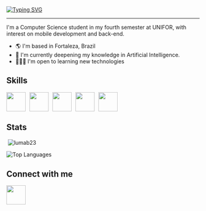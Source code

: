 <div style="display: flex; align-items: center;">
    <a href="https://git.io/typing-svg">
        <img src="https://readme-typing-svg.demolab.com?font=Fira+Code&pause=1000&color=00B567&width=435&lines=Hello%2C++my+name+is+Luma!" alt="Typing SVG" />
    </a>
</div>

<hr>


<p>
   I'm a Computer Science student in my fourth semester at UNIFOR, with interest on mobile development and back-end.
</p>

<ul>
    <li>🌎 I'm based in Fortaleza, Brazil</li>
    <li>🧠 I'm currently deepening my knowledge in Artificial Intelligence.</li>
    <li>👩🏻‍💻 I'm open to learning new technologies</li>
</ul>

<h2>Skills</h2>
<div style="display: flex; gap: 10px;">
    <img src="https://cdn.jsdelivr.net/gh/devicons/devicon@latest/icons/python/python-original.svg" width="50px"/>
    <img src="https://cdn.jsdelivr.net/gh/devicons/devicon@latest/icons/nodejs/nodejs-plain-wordmark.svg" width="50px"/>  
    <img src="https://cdn.jsdelivr.net/gh/devicons/devicon@latest/icons/typescript/typescript-original.svg" width="50px"/>
    <img src="https://cdn.jsdelivr.net/gh/devicons/devicon@latest/icons/javascript/javascript-original.svg" width="50px"/>
    <img src="https://cdn.jsdelivr.net/gh/devicons/devicon@latest/icons/java/java-original.svg" width="50px"/>
</div>

<h2>Stats</h2>

<p>&nbsp;<img align="center" src="https://github-readme-stats.vercel.app/api?username=lumab23&&theme=gotham&show_icons=true&locale=en" alt="lumab23" /></p>

![Top Languages](https://github-readme-stats.vercel.app/api/top-langs/?username=lumab23&theme=gotham&layout=compact)

<h2>Connect with me</h2>

<a href="https://www.linkedin.com/in/lbca23/" target="_blank"> 
    <img src="https://cdn.jsdelivr.net/gh/devicons/devicon@latest/icons/linkedin/linkedin-original.svg" width="50px"/>
</a>         
